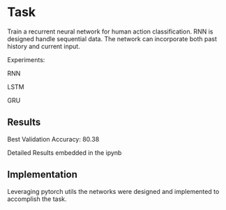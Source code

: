 # Task

 Train a recurrent neural network for human action classification. RNN is designed handle sequential data. The network can incorporate both past history and current input.

Experiments:

RNN

LSTM

GRU

## Results
Best Validation Accuracy: 80.38

Detailed Results embedded in the ipynb

## Implementation
Leveraging pytorch utils the networks were designed and implemented to accomplish the task.